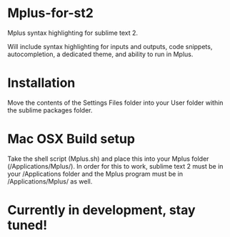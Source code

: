 Mplus-for-st2
==============

Mplus syntax highlighting for sublime text 2.

Will include syntax highlighting for inputs and outputs, code snippets, autocompletion, a dedicated theme, and ability to run in Mplus.

# Installation #

Move the contents of the Settings Files folder into your User folder within the sublime packages folder.

# Mac OSX Build setup #

Take the shell script (Mplus.sh) and place this into your Mplus folder (/Applications/Mplus/). In order for this to work, sublime text 2 must be in your /Applications folder and the Mplus program must be in /Applications/Mplus/ as well.


# Currently in development, stay tuned! #
